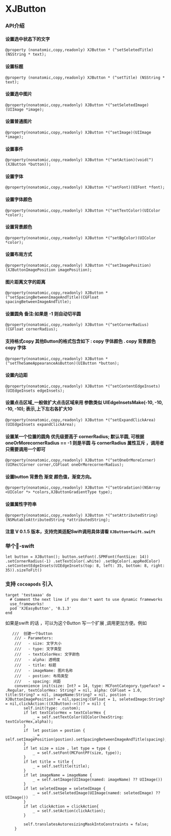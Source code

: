 # XJButton


### API介绍

#### 设置选中状态下的文字
`@property (nonatomic,copy,readonly) XJButton * (^setSeletedTitle) (NSString * text);
`

#### 设置标题
`@property (nonatomic,copy,readonly) XJButton * (^setTitle) (NSString * text);
`

#### 设置选中图片
`@property(nonatomic,copy,readonly) XJButton *(^setSeletedImage)(UIImage *image);
`

#### 设置普通图片
`@property(nonatomic,copy,readonly) XJButton *(^setImage)(UIImage *image);
`
#### 设置事件
`@property(nonatomic,copy,readonly) XJButton *(^setAction)(void(^)(XJButton *button));`

####  设置字体
`@property(nonatomic,copy,readonly) XJButton *(^setFont)(UIFont *font);`

#### 设置字体颜色
`@property(nonatomic,copy,readonly) XJButton *(^setTextColor)(UIColor *color);`

#### 设置背景颜色
`@property(nonatomic,copy,readonly) XJButton *(^setBgColor)(UIColor *color);`

#### 设置布局方式
`@property(nonatomic,copy,readonly) XJButton *(^setImagePosition)(XJButtonImagePosition imagePosition);`

#### 图片距离文字的距离
`@property(nonatomic,copy,readonly) XJButton *(^setSpacingBetweenImageAndTitle)(CGFloat spacingBetweenImageAndTitle);`

#### 设置圆角 备注:如果是 -1 则自动切半圆
`@property(nonatomic,copy,readonly) XJButton *(^setCornerRadius)(CGFloat cornerRadius);`

#### 支持格式copy 其他Button的格式包含如下 :  copy 字体颜色 . copy 背景颜色    copy 字体
`@property(nonatomic,copy,readonly) XJButton *(^setTheSameAppearanceAsButton)(UIButton *button);`

#### 设置内边距
`@property(nonatomic,copy,readonly) XJButton *(^setContentEdgeInsets)(UIEdgeInsets edgeInsets);`

#### 设置点击区域_一般做扩大点击区域来用 参数类似  UIEdgeInsetsMake(-10, -10, -10, -10); 表示,上下左右各扩大10
`@property(nonatomic,copy,readonly) XJButton *(^setExpandClickArea)(UIEdgeInsets expandClickArea);`

#### 设置某一个位置的圆角 优先级要高于 cornerRadius; 默认半圆, 可根据 oneOrMorecornerRadius  == -1 则是半圆 与 cornerRadius 属性互斥 ，调用者只需要调用一个即可
`@property(nonatomic,copy,readonly) XJButton *(^setOneOrMoreCorner)(UIRectCorner corner,CGFloat oneOrMorecornerRadius);`

#### 设置button 背景色 渐变 颜色值，渐变方向。
`@property(nonatomic,copy,readonly) XJButton *(^setGradation)(NSArray <UIColor *> *colors,XJButtonGradientType type);`

#### 设置属性字符串
`@property(nonatomic,copy,readonly) XJButton *(^setAttributedString)(NSMutableAttributedString *attributedString);`


#### 注意 V 0.1.5 版本，支持完美适配Swift调用具体请看 `XJButton+Swift.swift`


### 举个🌰-swift

`
let button = XJButton();
button.setFont(.SPMFont(fontSize: 14))
                  .setCornerRadius(-1)
                  .setTextColor(.white)
                  .setBgColor(.appRedColor)
                  .setContentEdgeInsets(UIEdgeInsets(top: 8, left: 35, bottom: 8, right: 35)).sizeToFit()
`




### 支持 `cocoapods` 引入

```
target 'testaaaa' do
  # Comment the next line if you don't want to use dynamic frameworks
  use_frameworks!
  pod 'XJEasyButton', '0.1.3'
end

```
如果是swift 的话 ，可以为这个Button 写一个扩展 ,调用更加方便。例如

``` 
   ///  创建一个button
    /// - Parameters:
    ///   - size: 文字大小
    ///   - type: 文字类型
    ///   - textColorHex: 文字颜色
    ///   - alpha: 透明度
    ///   - title: 标题
    ///   - imageName: 图片名称
    ///   - postion: 布局类型
    ///   - spacing: 间距
    convenience init(size: Int? = 14, type: MCFontCategory.typeface? = .Regular, textColorHex: String? = nil, alpha: CGFloat = 1.0, title:String? = nil, imageName:String? = nil, postion : XJButtonImagePosition? = nil,spacing:CGFloat = 1, seletedImage:String? = nil,clickAction:((XJButton)->())? = nil) {
        self.init(type: .custom);
        if let textColorHex = textColorHex {
            _ = self.setTextColor(UIColor(hexString: textColorHex,alpha));
        }
        if  let postion = postion {
            _ = self.setImagePosition(postion).setSpacingBetweenImageAndTitle(spacing);
        }
        if let size = size , let type = type {
            _ = self.setFont(MCFontPF(size, type));
        }
        if let title = title {
            _ = self.setTitle(title);
        }
        if let imageName = imageName {
            _ = self.setImage(UIImage(named: imageName) ?? UIImage())
        }
        if let seletedImage = seletedImage {
            _ = self.setSeletedImage(UIImage(named: seletedImage) ?? UIImage())
        }
        if let clickAction = clickAction{
            _ = self.setAction(clickAction);
        }
        
        self.translatesAutoresizingMaskIntoConstraints = false;
    }
```
